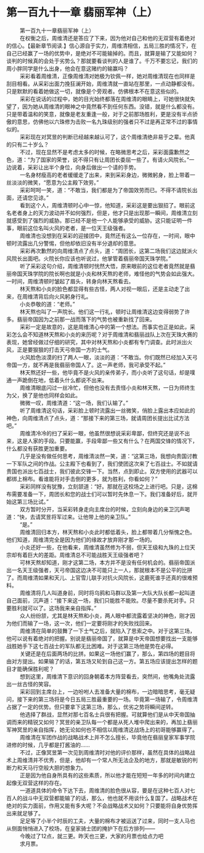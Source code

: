 <h1>第一百九十一章 翡丽军神（上）</h1>
<div id="content">&nbsp&nbsp&nbsp&nbsp&nbsp&nbsp&nbsp&nbsp
 第一百九十一章翡丽军神（上）
 <br/>&nbsp&nbsp&nbsp&nbsp&nbsp&nbsp&nbsp&nbsp
 在权衡之后，周维清还是答应了下来，因为他对自己和他的无双营有着绝对的信心。【最新章节阅读.】信心源自于实力，周维清相信，五局三胜的情况下，在自己已经赢了一场的优势中，是绝对不可能输掉的。而且，就算是输了又能如何？谈判的时候真的会处于劣势么？那就要看谈判的人是谁了。千万不要忘记，我们的周小胖同学是什么出身，他会在意这赌约的输赢吗？
 <br/>&nbsp&nbsp&nbsp&nbsp&nbsp&nbsp&nbsp&nbsp
 采彩看着周维清，正像周维清对她极为钦佩一样，她对周维清现在也同样是刮目相看。从采彩出面力挽狂澜开始，周维清就一直站在那里，一点动静都没有。只是默默的看着她做这一切，就像是个旁观者。仿佛根本不在意这些似的。
 <br/>&nbsp&nbsp&nbsp&nbsp&nbsp&nbsp&nbsp&nbsp
 采彩在说话的过程中，她的目光始终都落在周维清的眼睛上，可她很快就失望了，因为她从周维清的眼神之中竟然看不到任何东西。没错，就是什么都没有。只是带着温和的笑意，就像是老友重逢一般，对于之前那场胜利，更是没有半点骄傲的意思，仿佛他以六珠修为击败一名九珠级别的强者只不过是再正常不过的事情似的。
 <br/>&nbsp&nbsp&nbsp&nbsp&nbsp&nbsp&nbsp&nbsp
 采彩现在对冥昱的判断已经越来越认可了，这个周维清绝非易于之辈。他真的只有二十岁么？
 <br/>&nbsp&nbsp&nbsp&nbsp&nbsp&nbsp&nbsp&nbsp
 不过，现在显然不是考虑太多的时候，在略微思考之后，采彩面露歉然之色，道：“为了国家的荣誉，说不得只有让周团长委屈一些了。有请火风院长。”一边说着，采彩让出半个身位，向身后做出一个请的手势。
 <br/>&nbsp&nbsp&nbsp&nbsp&nbsp&nbsp&nbsp&nbsp
 一名身材瘦高的老者缓缓走了出来，来到采彩身边，微微躬身，脸上带着一丝淡淡的微笑，“愿意为公主殿下效劳。”
 <br/>&nbsp&nbsp&nbsp&nbsp&nbsp&nbsp&nbsp&nbsp
 采彩呵呵一笑，道：“不敢当，我们都是为了帝国效劳而已。不得不请院长出面，还请您见谅。”
 <br/>&nbsp&nbsp&nbsp&nbsp&nbsp&nbsp&nbsp&nbsp
 看到这个人，周维清顿时心中一惊，他知道，采彩这是要出狠招了。眼前这名老者身上的天力波动并不如何强烈，但是，他才只是出现那一瞬间，周维清立刻就感受到了强烈的威胁。那已经不是他一个人能够承受的威胁。这只能证明一件事，眼前这位名叫火风的老者，是一位天王级强者。
 <br/>&nbsp&nbsp&nbsp&nbsp&nbsp&nbsp&nbsp&nbsp
 周维清也没想到在采彩的迎接团中，竟然还有这么一位存在，一时间，眼中顿时流露出几分警惕，但他却依旧没有半分退却的意思。
 <br/>&nbsp&nbsp&nbsp&nbsp&nbsp&nbsp&nbsp&nbsp
 采彩再次歉然的向周维清点了点头，道：“周团长，这第二场我们这边就派火风院长出面吧。火院长你应该也听说过，他掌管着翡丽帝国天珠学院。”
 <br/>&nbsp&nbsp&nbsp&nbsp&nbsp&nbsp&nbsp&nbsp
 听了采彩这句介绍，周维清顿时恍然大悟，原来眼前的这位老者竟然就是翡丽帝国天珠学院的院长啊也就是小炎和林天熬的老师，难怪他的气势会如此强大。一时间，周维清顿时皱起了眉头，转身向林天熬看去。
 <br/>&nbsp&nbsp&nbsp&nbsp&nbsp&nbsp&nbsp&nbsp
 林天熬和小炎的脸色都显得有些古怪，两人对视一眼后，还是主动走了出来，在周维清背后向火风躬身行礼。
 <br/>&nbsp&nbsp&nbsp&nbsp&nbsp&nbsp&nbsp&nbsp
 小炎恭敬的道：“老师。”
 <br/>&nbsp&nbsp&nbsp&nbsp&nbsp&nbsp&nbsp&nbsp
 林天熬也叫了一声院长。他们这一行礼，顿时让周维清这边变得弱势了许多。翡丽帝国因为之前那一战而落下的气势也被重新找了回来。
 <br/>&nbsp&nbsp&nbsp&nbsp&nbsp&nbsp&nbsp&nbsp
 采彩一定是故意的，这是周维清心中的第一个想法。而事实也正是如此，采彩怎么会不知道林天熬和小炎的来历呢？对于周维清和翡丽战队上次在天珠大赛的表现，她曾经做过仔细的研究，其中对林天熬和小炎都有专门调查。此时派出火风，正是要狠狠的打击天弓帝国一方的士气。
 <br/>&nbsp&nbsp&nbsp&nbsp&nbsp&nbsp&nbsp&nbsp
 火风脸色淡漠的扫了两人一眼，淡淡的道：“不敢当。你们既然已经加入天弓帝国一方，就不再是我翡丽帝国人了。这一声老师，我可承受不起。”
 <br/>&nbsp&nbsp&nbsp&nbsp&nbsp&nbsp&nbsp&nbsp
 林天熬还好一些，他毕竟不是火风的亲传弟子，而小炎听了这句话，却是噗通一声跪倒在地，低着头什么都说不出来。
 <br/>&nbsp&nbsp&nbsp&nbsp&nbsp&nbsp&nbsp&nbsp
 周维清眼底闪过一丝冷忙，但他也没有去责怪小炎和林天熬，一日为师终生为父，换了是他也同样会如此。
 <br/>&nbsp&nbsp&nbsp&nbsp&nbsp&nbsp&nbsp&nbsp
 微微一叹，周维清道：“这一场，我们认输了。”
 <br/>&nbsp&nbsp&nbsp&nbsp&nbsp&nbsp&nbsp&nbsp
 听了周维清这句话，采彩脸上顿时流露出一丝微笑，俏脸上露出本应如此的神色，向周维清点了点头，道：“那接下来的第三场，就请周团长提出比试方法吧。”
 <br/>&nbsp&nbsp&nbsp&nbsp&nbsp&nbsp&nbsp&nbsp
 周维清冷冷的扫了采彩一眼，他虽然很想说采彩卑鄙，但终究还是说不出来，这是人家的手段。只要能赢，手段卑鄙一些又有什么？在两国交锋的情况下，什么都没有获胜更加重要。
 <br/>&nbsp&nbsp&nbsp&nbsp&nbsp&nbsp&nbsp&nbsp
 几乎是没有做任何思考，周维清淡然一笑，道：“这第三场，我想向贵国讨教一下军队之间的作战。公主殿下也看到了，我们使团这次来了七百战士。不如就请贵国也派出七百战士，我们彼此交锋一下。当然，点到即止。双方使用的武器可以都绑上棉布。看谁能将对手击倒的更多，就为胜利，你看如何？”
 <br/>&nbsp&nbsp&nbsp&nbsp&nbsp&nbsp&nbsp&nbsp
 采彩同样没有犹豫，立刻颔道：“好。那就在这校场之上进行吧。只是，这棉布需要准备一下，周团长和您的战士们可以暂时先休息一下。我们准备好后，就开始这第三场比试。”
 <br/>&nbsp&nbsp&nbsp&nbsp&nbsp&nbsp&nbsp&nbsp
 双方暂时分开，当采彩转身走向主席台的时候，立刻向身边的亲卫沉声喝道：“快，去请冥昱将军过来。让他带上他的亲卫队。”
 <br/>&nbsp&nbsp&nbsp&nbsp&nbsp&nbsp&nbsp&nbsp
 “是。”
 <br/>&nbsp&nbsp&nbsp&nbsp&nbsp&nbsp&nbsp&nbsp
 周维清回归本方，林天熬和小炎此时都低着头，脸上都带着几分惭愧之色。他们知道，周维清完全是因为他们的缘故才放弃刚才那一场的。
 <br/>&nbsp&nbsp&nbsp&nbsp&nbsp&nbsp&nbsp&nbsp
 小炎还好一些，在他看来，周维清虽然修为不弱，但天王级和九珠的上位天宗却有着巨大的差距。周维清总不可能战胜天王级强者吧？
 <br/>&nbsp&nbsp&nbsp&nbsp&nbsp&nbsp&nbsp&nbsp
 可林天熬却知道，刚才这第二场，本方并不是没有任何机会的。翡丽帝国派出一名天王级强者，天弓帝国这边决不可能只上一人，那就根本不是公平的比拼了。而周维清如果和天儿、上官雪儿联手对抗火风院长，这鹿死谁手还真的很难预料。
 <br/>&nbsp&nbsp&nbsp&nbsp&nbsp&nbsp&nbsp&nbsp
 周维清将几人叫道身前，同时将乌鸦和马群以及第一大队大队长都一起叫道自己面前，沉声道：“接下来这一场，我们只能胜不能败。尽量不要杀死对手。只要胜利就可以了。这场我来亲自指挥。”
 <br/>&nbsp&nbsp&nbsp&nbsp&nbsp&nbsp&nbsp&nbsp
 众人纷纷颔，尤其是林天熬和小炎，两人眼中都流露着坚决的神色，刚才因为他们而输了一场，这一次，他们一定要将刚才的失败找回来。
 <br/>&nbsp&nbsp&nbsp&nbsp&nbsp&nbsp&nbsp&nbsp
 周维清在简单的鼓舞了一下士气之后，就陷入了思索之中。对于这第三场，他可以说有着绝对的把握。别说是翡丽帝国了，就算是中天帝国想要找出一支能够战胜她手下这七百战士的军队都无比困难。对于这第三场他是势在必得。
 <br/>&nbsp&nbsp&nbsp&nbsp&nbsp&nbsp&nbsp&nbsp
 关键还是在后面两场的比拼。如果这一场他们赢了，那么，第四场的题目将由对方提出。如果输了的话，第五场又轮到自己这一方。第五场应该提出怎样的题目才能确保胜利呢？
 <br/>&nbsp&nbsp&nbsp&nbsp&nbsp&nbsp&nbsp&nbsp
 想到这里，周维清下意识的回身朝着本方阵营看去，突然间，他嘴角处流露出一丝古怪的笑容。
 <br/>&nbsp&nbsp&nbsp&nbsp&nbsp&nbsp&nbsp&nbsp
 采彩回到主席台上，一边吩咐人去准备大量的棉布，一边暗暗思考，毫无疑问，接下来的第三场将是今日五局三胜最重要的一场。毕竟第一场输了，令周维清占据了一定的优势。但只要拿下这第三场，那么，优劣之势将瞬间逆转。
 <br/>&nbsp&nbsp&nbsp&nbsp&nbsp&nbsp&nbsp&nbsp
 他选择了群战，显然对那七百名士兵很有把握。可就算他们是从中天帝国抽调而来的精锐又如何？冥昱的亲卫队每一个都是从死人堆中爬出来的，再加上翡丽军神冥昱的亲自指挥，她无论如何也不相信以周维清这战场上的初哥能够赢得了。
 <br/>&nbsp&nbsp&nbsp&nbsp&nbsp&nbsp&nbsp&nbsp
 周维清在军团作战的战略战术上并不怎么擅长，毕竟他在翡丽皇家军事学院进修的时候，几乎都是打酱油的……
 <br/>&nbsp&nbsp&nbsp&nbsp&nbsp&nbsp&nbsp&nbsp
 不过，正像冥昱第一次见到周维清时对他的评价那样，虽然在具体的战略战术上周维清并不优秀，但是，他却有一个常人所无法企及的地方，那就是敏锐的判断力和天马行空般大胆的想象力。
 <br/>&nbsp&nbsp&nbsp&nbsp&nbsp&nbsp&nbsp&nbsp
 正是因为他自身所具有的这些素质，所以他才能在短短一年多的时间内建立起像无双营这样的存在。
 <br/>&nbsp&nbsp&nbsp&nbsp&nbsp&nbsp&nbsp&nbsp
 一道道具体的命令下达下去，周维清的脸色很从容，要是在这种七百人对七百人的战斗中无双营都能输了的话，那么，他也就不用谈什么复国了。战略战术在绝对的实力面前，作用又能有多大呢？不会战略战术又如何？只要能将自身优势挥出来就足够了。
 <br/>&nbsp&nbsp&nbsp&nbsp&nbsp&nbsp&nbsp&nbsp
 足足等了小半个时辰的工夫，大量的棉布才被运送了过来，同时一支人马也从侧面悄悄进入了校场，在皇家骑士团的掩护下在后方排列——
 <br/>&nbsp&nbsp&nbsp&nbsp&nbsp&nbsp&nbsp&nbsp
 今晚过了12点，就三更。昨天也三更，大家的月票也给点力吧
 <br/>&nbsp&nbsp&nbsp&nbsp&nbsp&nbsp&nbsp&nbsp
 求月票。
 <br/>&nbsp&nbsp&nbsp&nbsp&nbsp&nbsp&nbsp&nbsp
 <br/>&nbsp&nbsp&nbsp&nbsp&nbsp&nbsp&nbsp&nbsp
</div>
